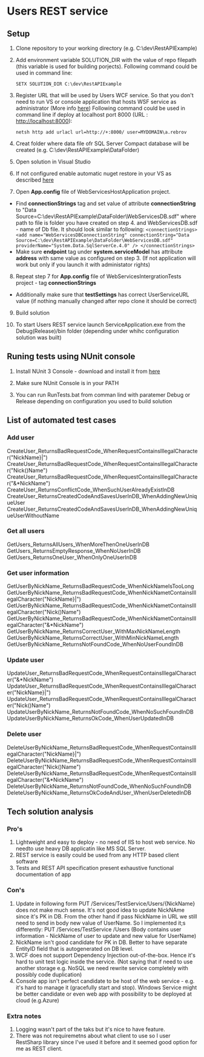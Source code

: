 # Users REST service

## Setup

1. Clone repository to your working directory (e.g. C:\dev\RestAPIExample)
2. Add environment variable SOLUTION\_DIR with the value of repo filepath 
(this variable is used for building porjects).
Following command could be used in command line:  
  
    `SETX SOLUTION_DIR C:\dev\RestAPIExample`
3. Register URL that will be used by Users WCF service. 
So that you don't need to run VS or console application that hosts WSF service as administrator
(More info [here](https://msdn.microsoft.com/library/ms733768(v=vs.110).aspx)) 
Following command could be used in command line if deploy at localhost port 8000 (URL : [http://localhost:8000]()): 

    `netsh http add urlacl url=http://+:8000/ user=MYDOMAIN\a.rebrov`

4. Creat folder where data file ofr SQL Server Compact database will be created (e.g. C:\dev\RestAPIExample\DataFolder)

5. Open solution in Visual Studio

6. If not configured enable automatic nuget restore in your VS as described
 [here](https://docs.microsoft.com/en-us/nuget/consume-packages/package-restore#migrating-to-automatic-restore)

7. Open __App.config__ file of WebServicesHostApplication project.
* Find __connectionStrings__ tag and set value of attribute __connectionString__ 
to "Data Source=C:\dev\RestAPIExample\DataFolder\WebServicesDB.sdf"
where path to file is folder you have created on step 4. and WebServicesDB.sdf - name of Db file.
It should look similar to following:
    `<connectionStrings>
        <add name="WebServicesDBConnectionString" connectionString="Data Source=C:\dev\RestAPIExample\DataFolder\WebServicesDB.sdf" providerName="System.Data.SqlServerCe.4.0" />
    </connectionStrings>`
* Make sure __endpoint__ tag under __system.serviceModel__ has attribute __address__ with same value as configured on step 3. 
(If not application will work but only if you launch it with administator rights)
8. Repeat step 7 for __App.config__ file of WebServicesIntergrationTests project - tag __connectionStrings__
* Additionally make sure that __testSettings__ has correct UserServiceURL value 
(if nothing manually changed after repo clone it should be correct)

9. Build solution

10. To start Users REST service launch ServiceApplication.exe from the Debug(Release)/bin folder 
(depending under whihc configuration solution was built)

## Runing tests using NUnit console

1. Install NUnit 3 Console - download and install it from [here](https://github.com/nunit/nunit-console/releases/tag/3.6.1)

2. Make sure NUnit Console is in your PATH

3. You can run RunTests.bat from comman lind with paratemer Debug or Release 
depending on configuration you used to build solution

## List of automated test cases

### Add user
CreateUser\_ReturnsBadRequestCode\_WhenRequestContainsIllegalCharacter(&quot;NickName}|&quot;)
CreateUser\_ReturnsBadRequestCode\_WhenRequestContainsIllegalCharacter(&quot;Nick()Name&quot;) 
CreateUser\_ReturnsBadRequestCode\_WhenRequestContainsIllegalCharacter(&quot;&amp;*NickName&quot;) 
CreateUser\_ReturnsConflictCode\_WhenSuchUserAlreadyExistInDB 
CreateUser\_ReturnsCreatedCodeAndSavesUserInDB\_WhenAddingNewUniqueUser 
CreateUser\_ReturnsCreatedCodeAndSavesUserInDB\_WhenAddingNewUniqueUserWithoutName 

### Get all users
GetUsers\_ReturnsAllUsers\_WhenMoreThenOneUserInDB 
GetUsers\_ReturnsEmptyResponse\_WhenNoUserInDB 
GetUsers\_ReturnsOneUser\_WhenOnlyOneUserInDB 

### Get user information
GetUserByNickName\_ReturnsBadRequestCode\_WhenNickNameIsTooLong 
GetUserByNickName\_ReturnsBadRequestCode\_WhenNickNametContainsIllegalCharacter(&quot;NickName}|&quot;) 
GetUserByNickName\_ReturnsBadRequestCode\_WhenNickNametContainsIllegalCharacter(&quot;Nick()Name&quot;) 
GetUserByNickName\_ReturnsBadRequestCode\_WhenNickNametContainsIllegalCharacter(&quot;&amp;*NickName&quot;) 
GetUserByNickName\_ReturnsCorrectUser\_WithMaxNickNameLength 
GetUserByNickName\_ReturnsCorrectUser\_WithMinNickNameLength 
GetUserByNickName\_ReturnsNotFoundCode_WhenNoUserFoundInDB 

### Update user
UpdateUser\_ReturnsBadRequestCode\_WhenRequestContainsIllegalCharacter(&quot;&amp;*NickName&quot;) 
UpdateUser\_ReturnsBadRequestCode\_WhenRequestContainsIllegalCharacter(&quot;NickName}|&quot;) 
UpdateUser\_ReturnsBadRequestCode\_WhenRequestContainsIllegalCharacter(&quot;Nick()Name&quot;) 
UpdateUserByNickName\_ReturnsNotFoundCode\_WhenNoSuchFoundInDB 
UpdateUserByNickName\_ReturnsOkCode\_WhenUserUpdatedInDB 

### Delete user
DeleteUserByNickName\_ReturnsBadRequestCode\_WhenRequestContainsIllegalCharacter(&quot;NickName}|&quot;) 
DeleteUserByNickName\_ReturnsBadRequestCode\_WhenRequestContainsIllegalCharacter(&quot;Nick()Name&quot;) 
DeleteUserByNickName\_ReturnsBadRequestCode\_WhenRequestContainsIllegalCharacter(&quot;&amp;*NickName&quot;) 
DeleteUserByNickName\_ReturnsNotFoundCode\_WhenNoSuchFoundInDB 
DeleteUserByNickName\_ReturnsOkCodeAndUser\_WhenUserDeletedInDB 

## Tech solution analysis

### Pro's
1. Lightweight and easy to deploy - no need of IIS to host web service.
No needto use heavy DB applicatin like MS SQL Server.
2. REST service is easily could be used from any HTTP based client software
3. Tests and REST API specification present exhaustive functional documentation of app

### Con's
1. Update in following form PUT /Services/TestService/Users/{NickName}
does not make much sense. It's not good idea to update NickNAme since it's PK in DB.
From the other hand if pass NickName in URL we still need to send in body new value of
UserName. So I implemented it;s differently:
PUT /Services/TestService /Users (Body contains user information - NickName of user to update
and new value for UserName)
2. NickName isn't good candidate for PK in DB. Better to have separate EntityID field
that is autogenerated on DB level.
3. WCF does not support Dependency Injection out-of-the-box. Hence it's hard to unit test
logic inside the service. (Not saying that if need to use another storage e.g. NoSQL we need
rewrite service completely with possibly code duplication)
4. Console app isn't perfect candidate to be host of the web service - e.g. it's hard to manage it
(gracefully start and stop). Windows Service might be better candidate or even web app with possibility
to be deployed at cloud (e.g.Azure)

### Extra notes
1. Logging wasn't part of the taks but it's nice to have feature.
2. There was not requiremetns about what client to use so I user RestSharp library
since I've used it before and it seemed good option for me as REST client.
